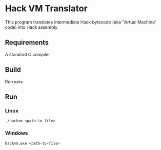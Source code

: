 # Hack VM Translator
This program translates intermediate Hack bytecode (aka 'Virtual Machine' code) into Hack assembly.

## Requirements
A standard C compiler

## Build
Run `make`

## Run
### Linux
`./hackvm <path-to-file>`

### Windows
`hackvm.exe <path-to-file>`

